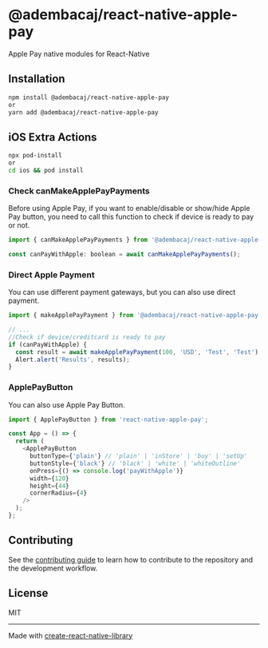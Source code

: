 # @adembacaj/react-native-apple-pay

Apple Pay native modules for React-Native

## Installation

```sh
npm install @adembacaj/react-native-apple-pay
or
yarn add @adembacaj/react-native-apple-pay
```

## iOS Extra Actions

```sh
npx pod-install
or
cd ios && pod install
```

### Check canMakeApplePayPayments

Before using Apple Pay, if you want to enable/disable or show/hide Apple Pay button, you need to call this function to check if device is ready to pay or not.

```js
import { canMakeApplePayPayments } from '@adembacaj/react-native-apple-pay';

const canPayWithApple: boolean = await canMakeApplePayPayments();
```

### Direct Apple Payment

You can use different payment gateways, but you can also use direct payment.

```js
import { makeApplePayPayment } from '@adembacaj/react-native-apple-pay';

// ...
//Check if device/creditcard is ready to pay
if (canPayWithApple) {
  const result = await makeApplePayPayment(100, 'USD', 'Test', 'Test');
  Alert.alert('Results', results);
}
```

### ApplePayButton

You can also use Apple Pay Button.

```js
import { ApplePayButton } from 'react-native-apple-pay';

const App = () => {
  return (
    <ApplePayButton
      buttonType={'plain'} // 'plain' | 'inStore' | 'buy' | 'setUp'
      buttonStyle={'black'} // 'black' | 'white' | 'whiteOutline'
      onPress={() => console.log('payWithApple')}
      width={120}
      height={44}
      cornerRadius={4}
    />
  );
};
```

## Contributing

See the [contributing guide](CONTRIBUTING.md) to learn how to contribute to the repository and the development workflow.

## License

MIT

---

Made with [create-react-native-library](https://github.com/callstack/react-native-builder-bob)

